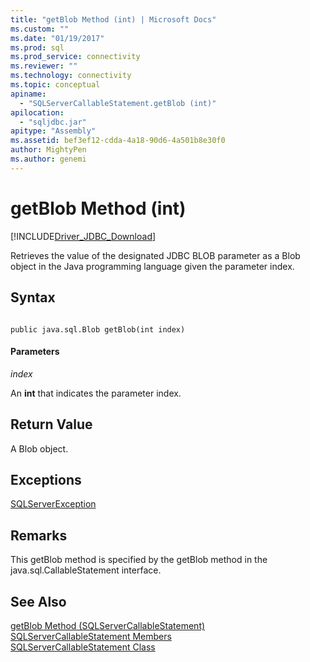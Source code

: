 ```yaml
---
title: "getBlob Method (int) | Microsoft Docs"
ms.custom: ""
ms.date: "01/19/2017"
ms.prod: sql
ms.prod_service: connectivity
ms.reviewer: ""
ms.technology: connectivity
ms.topic: conceptual
apiname: 
  - "SQLServerCallableStatement.getBlob (int)"
apilocation: 
  - "sqljdbc.jar"
apitype: "Assembly"
ms.assetid: bef3ef12-cdda-4a18-90d6-4a501b8e30f0
author: MightyPen
ms.author: genemi
---
```

# getBlob Method (int)
[!INCLUDE[Driver_JDBC_Download](../../../includes/driver_jdbc_download.md)]

  Retrieves the value of the designated JDBC BLOB parameter as a Blob object in the Java programming language given the parameter index.  
  
## Syntax  
  
```  
  
public java.sql.Blob getBlob(int index)  
```  
  
#### Parameters  
 *index*  
  
 An **int** that indicates the parameter index.  
  
## Return Value  
 A Blob object.  
  
## Exceptions  
 [SQLServerException](../../../connect/jdbc/reference/sqlserverexception-class.md)  
  
## Remarks  
 This getBlob method is specified by the getBlob method in the java.sql.CallableStatement interface.  
  
## See Also  
 [getBlob Method &#40;SQLServerCallableStatement&#41;](../../../connect/jdbc/reference/getblob-method-sqlservercallablestatement.md)   
 [SQLServerCallableStatement Members](../../../connect/jdbc/reference/sqlservercallablestatement-members.md)   
 [SQLServerCallableStatement Class](../../../connect/jdbc/reference/sqlservercallablestatement-class.md)  
  
  
